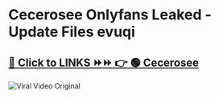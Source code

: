 
 # Cecerosee Onlyfans Leaked - Update Files evuqi

## <h2><a href="https://clipsfans.com/Cecerosee&ref=git">🔗 Click to LINKS ⏩⏩ 👉 🟢 Cecerosee </a></h2>

<a href="https://clipsfans.com/Cecerosee&ref=git" rel="nofollow" data-target="animated-image.originalLink"><img src="https://i.ibb.co.com/xMMVF88/686577567.gif" alt="Viral Video Original" style="max-width: 100%; display: inline-block;" data-target="animated-image.originalImage"></a>

